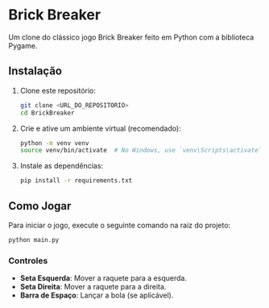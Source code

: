 # Brick Breaker

Um clone do clássico jogo Brick Breaker feito em Python com a biblioteca Pygame.

## Instalação

1.  Clone este repositório:
    ```bash
    git clone <URL_DO_REPOSITORIO>
    cd BrickBreaker
    ```

2.  Crie e ative um ambiente virtual (recomendado):
    ```bash
    python -m venv venv
    source venv/bin/activate  # No Windows, use `venv\Scripts\activate`
    ```

3.  Instale as dependências:
    ```bash
    pip install -r requirements.txt
    ```

## Como Jogar

Para iniciar o jogo, execute o seguinte comando na raiz do projeto:

```bash
python main.py
```

### Controles

*   **Seta Esquerda**: Mover a raquete para a esquerda.
*   **Seta Direita**: Mover a raquete para a direita.
*   **Barra de Espaço**: Lançar a bola (se aplicável).

